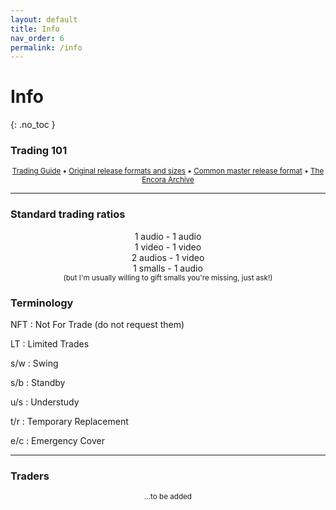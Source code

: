 ```yaml
---
layout: default
title: Info
nav_order: 6
permalink: /info
---
```


# Info
{: .no_toc }

### Trading 101

<center><small><a href="https://sassyguide.weebly.com">Trading Guide</a> • <a href="https://master-releases.carrd.co">Original release formats and sizes</a> • <a href="https://docs.google.com/document/d/1VGVfTxjyPAbHXa_0Bxi396V-sGPJTFoeNGSmZGqC9aw/edit?usp=sharing">Common master release format</a> • <a href="https://encora.zagon.pe/index.html">The Encora Archive</a></small></center>

---

### Standard trading ratios

<center>1 audio - 1 audio</center>
<center>1 video - 1 video</center>
<center>2 audios - 1 video</center>
<center>1 smalls - 1 audio</center>
<center><small>(but I'm usually willing to gift smalls you're missing, just ask!)</small></center>

### Terminology

NFT
: Not For Trade (do not request them)

LT
: Limited Trades

s/w
: Swing

s/b
: Standby

u/s
: Understudy

t/r
: Temporary Replacement

e/c
: Emergency Cover

---

### Traders

<p align="center"><small>...to be added</small></p>
